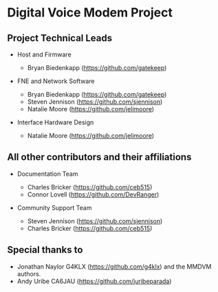 # Digital Voice Modem Project

## Project Technical Leads
- Host and Firmware
    - Bryan Biedenkapp (https://github.com/gatekeep)

- FNE and Network Software
    - Bryan Biedenkapp (https://github.com/gatekeep)
    - Steven Jennison (https://github.com/sjennison)
    - Natalie Moore (https://github.com/jelimoore)

- Interface Hardware Design
    - Natalie Moore (https://github.com/jelimoore)

## All other contributors and their affiliations
- Documentation Team
    - Charles Bricker (https://github.com/ceb515)
    - Connor Lovell (https://github.com/DevRanger)

- Community Support Team
    - Steven Jennison (https://github.com/sjennison)
    - Charles Bricker (https://github.com/ceb515)

## Special thanks to
- Jonathan Naylor G4KLX (https://github.com/g4klx) and the MMDVM authors.
- Andy Uribe CA6JAU (https://github.com/juribeparada)
